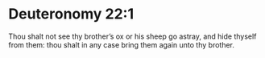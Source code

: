 # Deuteronomy 22:1

Thou shalt not see thy brother’s ox or his sheep go astray, and hide thyself from them: thou shalt in any case bring them again unto thy brother.
